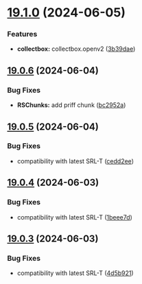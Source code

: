 # [19.1.0](https://github.com/Torwent/WaspLib/compare/v19.0.6...v19.1.0) (2024-06-05)


### Features

* **collectbox:** collectbox.openv2 ([3b39dae](https://github.com/Torwent/WaspLib/commit/3b39dae855c89bfb2e9c32c2be2e5c69e4ba6fdb))



## [19.0.6](https://github.com/Torwent/WaspLib/compare/v19.0.5...v19.0.6) (2024-06-04)


### Bug Fixes

* **RSChunks:** add priff chunk ([bc2952a](https://github.com/Torwent/WaspLib/commit/bc2952a91c11d070c8cf4c5bd535fa93c23df48b))



## [19.0.5](https://github.com/Torwent/WaspLib/compare/v19.0.4...v19.0.5) (2024-06-04)


### Bug Fixes

* compatibility with latest SRL-T ([cedd2ee](https://github.com/Torwent/WaspLib/commit/cedd2ee5f6c202ba10a72918afa5474f4c93766a))



## [19.0.4](https://github.com/Torwent/WaspLib/compare/v19.0.3...v19.0.4) (2024-06-03)


### Bug Fixes

* compatibility with latest SRL-T ([1beee7d](https://github.com/Torwent/WaspLib/commit/1beee7d524d1de92df5a554c42b7dd203f97e96c))



## [19.0.3](https://github.com/Torwent/WaspLib/compare/v19.0.2...v19.0.3) (2024-06-03)


### Bug Fixes

* compatibility with latest SRL-T ([4d5b921](https://github.com/Torwent/WaspLib/commit/4d5b92124a92967da5e63f86747e31f83160f34b))



